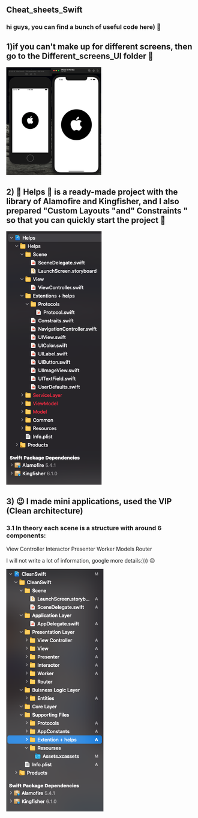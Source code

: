 ## Cheat_sheets_Swift
### hi guys, you can find a bunch of useful code here)  :see_no_evil:

## 1)if you can't make up for different screens, then go to the Different_screens_UI folder :tada:
![hellow](https://github.com/IosTanirbergen/Cheat_sheets_Swift/blob/main/gitImages/DiffirentSize.png)

## 2) :dizzy: Helps :dizzy: is a ready-made project with the library of Alamofire and Kingfisher, and I also prepared "Custom Layouts "and" Constraints " so that you can quickly start the project :tada:

![hello](https://github.com/IosTanirbergen/Cheat_sheets_Swift/blob/main/gitImages/2.png)

## 3) :wink: I made mini applications, used the VIP (Clean architecture) 
### 3.1 In theory each scene is a structure with around 6 components:
View Controller
Interactor
Presenter
Worker
Models
Router

I will not write a lot of information, google more details:)))  :wink:

![Clean](https://github.com/IosTanirbergen/Cheat_sheets_Swift/blob/main/gitImages/%D0%A1%D0%BD%D0%B8%D0%BC%D0%BE%D0%BA%20%D1%8D%D0%BA%D1%80%D0%B0%D0%BD%D0%B0%202021-02-16%20%D0%B2%2009.06.34.png)
